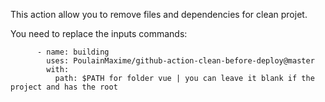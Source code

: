 This action allow you to remove files and dependencies for clean projet.

You need to replace the inputs commands:

```
      - name: building
        uses: PoulainMaxime/github-action-clean-before-deploy@master
        with:
          path: $PATH for folder vue | you can leave it blank if the project and has the root
```
